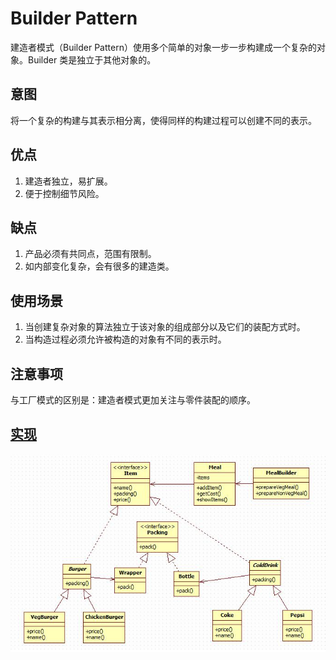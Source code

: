 # Builder Pattern

建造者模式（Builder Pattern）使用多个简单的对象一步一步构建成一个复杂的对象。Builder 类是独立于其他对象的。

## 意图

将一个复杂的构建与其表示相分离，使得同样的构建过程可以创建不同的表示。

## 优点

1. 建造者独立，易扩展。 
2. 便于控制细节风险。

## 缺点

1. 产品必须有共同点，范围有限制。
2. 如内部变化复杂，会有很多的建造类。

## 使用场景

1. 当创建复杂对象的算法独立于该对象的组成部分以及它们的装配方式时。
2. 当构造过程必须允许被构造的对象有不同的表示时。

## 注意事项

与工厂模式的区别是：建造者模式更加关注与零件装配的顺序。

## [实现](https://github.com/shiyangqin/Qinsy/tree/master/design_patterns/builder_pattern)

<img src="img/BuilderPattern.jpg" />
